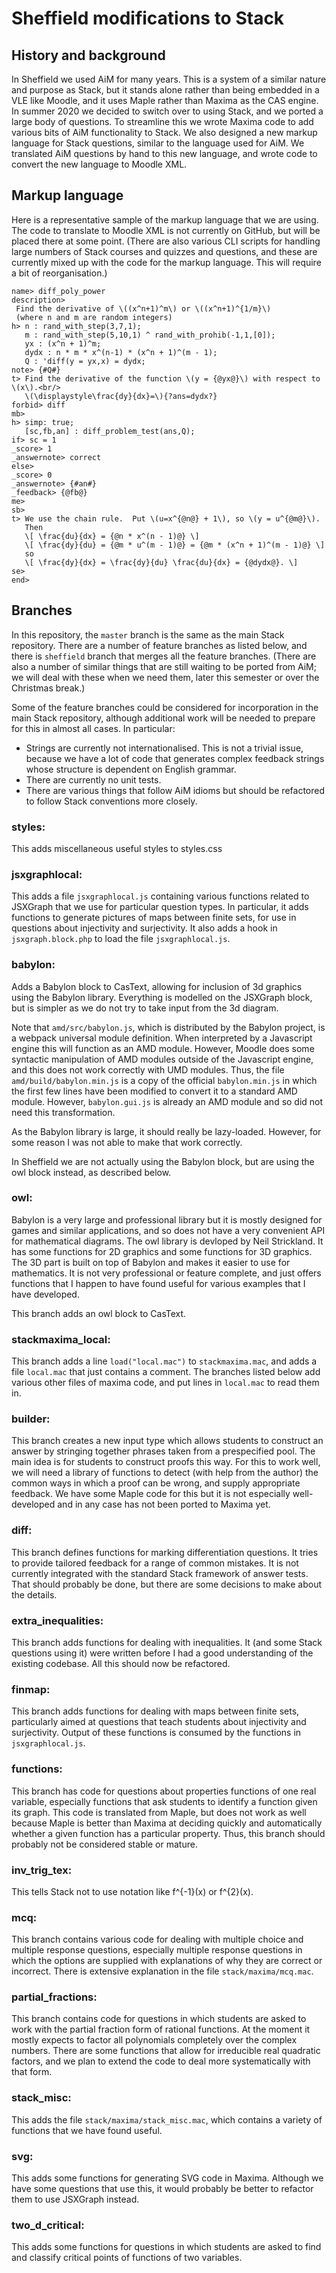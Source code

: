 # Sheffield modifications to Stack

## History and background

In Sheffield we used AiM for many years.  This is a system of a similar 
nature and purpose as Stack, but it stands alone rather than being embedded
in a VLE like Moodle, and it uses Maple rather than Maxima as the CAS engine.
In summer 2020 we decided to switch over to using Stack, and we ported a 
large body of questions.  To streamline this we wrote Maxima code to add
various bits of AiM functionality to Stack.  We also designed a new markup
language for Stack questions, similar to the language used for AiM.  We 
translated AiM questions by hand to this new language, and wrote code to
convert the new language to Moodle XML.

## Markup language

Here is a representative sample of the markup language that we are using.
The code to translate to Moodle XML is not currently on GitHub, but will
be placed there at some point.  (There are also various CLI scripts for
handling large numbers of Stack courses and quizzes and questions, and 
these are currently mixed up with the code for the markup language.  This
will require a bit of reorganisation.)
```
name> diff_poly_power
description>
 Find the derivative of \((x^n+1)^m\) or \((x^n+1)^{1/m}\)
 (where n and m are random integers)
h> n : rand_with_step(3,7,1);
   m : rand_with_step(5,10,1) ^ rand_with_prohib(-1,1,[0]);
   yx : (x^n + 1)^m;
   dydx : n * m * x^(n-1) * (x^n + 1)^(m - 1);
   Q : 'diff(y = yx,x) = dydx;
note> {#Q#}
t> Find the derivative of the function \(y = {@yx@}\) with respect to \(x\).<br/>
   \(\displaystyle\frac{dy}{dx}=\){?ans=dydx?}
forbid> diff
mb>
h> simp: true;
   [sc,fb,an] : diff_problem_test(ans,Q);
if> sc = 1
_score> 1
_answernote> correct
else>
_score> 0
_answernote> {#an#}
_feedback> {@fb@}
me>
sb>
t> We use the chain rule.  Put \(u=x^{@n@} + 1\), so \(y = u^{@m@}\).
   Then
   \[ \frac{du}{dx} = {@n * x^(n - 1)@} \]
   \[ \frac{dy}{du} = {@m * u^(m - 1)@} = {@m * (x^n + 1)^(m - 1)@} \]
   so
   \[ \frac{dy}{dx} = \frac{dy}{du} \frac{du}{dx} = {@dydx@}. \]
se>
end>
```
## Branches

In this repository, the `master` branch is the same as the main 
Stack repository.  There are a number of feature branches as listed
below, and there is `sheffield` branch that merges all the feature
branches.  (There are also a number of similar things that are 
still waiting to be ported from AiM; we will deal with these when
we need them, later this semester or over the Christmas break.)

Some of the feature branches could be considered for 
incorporation in the main Stack repository, although additional 
work will be needed to prepare for this in almost all cases.  In 
particular:
* Strings are currently not internationalised.  This is not a 
  trivial issue, because we have a lot of code that generates 
  complex feedback strings whose structure is dependent on 
  English grammar.
* There are currently no unit tests.
* There are various things that follow AiM idioms but should be
  refactored to follow Stack conventions more closely.

### styles:
 This adds miscellaneous useful styles to styles.css

### jsxgraphlocal:
 This adds a file `jsxgraphlocal.js` containing various functions 
 related to JSXGraph that we use for particular question types.
 In particular, it adds functions to generate pictures of maps 
 between finite sets, for use in questions about injectivity and
 surjectivity.  It also adds a hook in `jsxgraph.block.php` to load 
 the file `jsxgraphlocal.js`.

### babylon:
 Adds a Babylon block to CasText, allowing for inclusion of 3d graphics
 using the Babylon library.  Everything is modelled on the JSXGraph block,
 but is simpler as we do not try to take input from the 3d diagram.

 Note that `amd/src/babylon.js`, which is distributed by the Babylon project,
 is a webpack universal module definition.  When interpreted by a Javascript
 engine this will function as an AMD module.  However, Moodle does some
 syntactic manipulation of AMD modules outside of the Javascript engine,
 and this does not work correctly with UMD modules.  Thus, the file
 `amd/build/babylon.min.js` is a copy of the official `babylon.min.js` in which
 the first few lines have been modified to convert it to a standard AMD module.
 However, `babylon.gui.js` is already an AMD module and so did not need this
 transformation.

 As the Babylon library is large, it should really be lazy-loaded.  However,
 for some reason I was not able to make that work correctly.

 In Sheffield we are not actually using the Babylon block, but are using the 
 owl block instead, as described below.

### owl:
 Babylon is a very large and professional library but it is mostly designed
 for games and similar applications, and so does not have a very convenient 
 API for mathematical diagrams.  The owl library is devloped by Neil 
 Strickland.  It has some functions for 2D graphics and some functions for
 3D graphics.  The 3D part is built on top of Babylon and makes it easier
 to use for mathematics.  It is not very professional or feature complete,
 and just offers functions that I happen to have found useful for various
 examples that I have developed.

 This branch adds an owl block to CasText. 

### stackmaxima_local:
 This branch adds a line `load("local.mac")` to `stackmaxima.mac`, and adds a 
 file `local.mac` that just contains a comment.  The branches listed below 
 add various other files of maxima code, and put lines in `local.mac` to 
 read them in.

### builder:
  This branch creates a new input type which allows students to construct 
  an answer by stringing together phrases taken from a prespecified pool.
  The main idea is for students to construct proofs this way.  For this to
  work well, we will need a library of functions to detect (with help from 
  the author) the common ways in which a proof can be wrong, and supply 
  appropriate feedback.  We have some Maple code for this but it is not 
  especially well-developed and in any case has not been ported to 
  Maxima yet.

### diff:
  This branch defines functions for marking differentiation questions.
  It tries to provide tailored feedback for a range of common mistakes.
  It is not currently integrated with the standard Stack framework of
  answer tests.  That should probably be done, but there are some 
  decisions to make about the details.

### extra_inequalities:
  This branch adds functions for dealing with inequalities.  It (and some
  Stack questions using it) were written before I had a good understanding
  of the existing codebase.  All this should now be refactored.

### finmap:
  This branch adds functions for dealing with maps between finite sets, 
  particularly aimed at questions that teach students about injectivity
  and surjectivity.  Output of these functions is consumed by the 
  functions in `jsxgraphlocal.js`.

### functions:
  This branch has code for questions about properties functions of one 
  real variable, especially functions that ask students to identify a
  function given its graph.  This code is translated from Maple, but 
  does not work as well because Maple is better than Maxima at 
  deciding quickly and automatically whether a given function has a
  particular property.  Thus, this branch should probably not be 
  considered stable or mature.

### inv_trig_tex:
  This tells Stack not to use notation like f^{-1}(x) or f^{2}(x).

### mcq:
  This branch contains various code for dealing with multiple choice 
  and multiple response questions, especially multiple response 
  questions in which the options are supplied with explanations
  of why they are correct or incorrect.  There is extensive 
  explanation in the file `stack/maxima/mcq.mac`.

### partial_fractions:
  This branch contains code for questions in which students are asked
  to work with the partial fraction form of rational functions.
  At the moment it mostly expects to factor all polynomials completely 
  over the complex numbers.  There are some functions that allow for
  irreducible real quadratic factors, and we plan to extend the code 
  to deal more systematically with that form.

### stack_misc:
  This adds the file `stack/maxima/stack_misc.mac`, which contains a
  variety of functions that we have found useful.

### svg:
  This adds some functions for generating SVG code in Maxima.  Although
  we have some questions that use this, it would probably be better to
  refactor them to use JSXGraph instead.

### two_d_critical:
  This adds some functions for questions in which students are asked to
  find and classify critical points of functions of two variables.
 